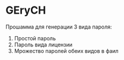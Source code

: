 # GEryCH

Прошамма для генерации 3 вида пароля:
1) Простой пароль
2) Пароль вида лицензии
3) Мрожество паролей обеих видов в фаил


